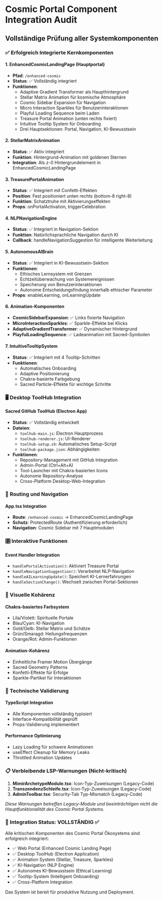 # Cosmic Portal Component Integration Audit
## Vollständige Prüfung aller Systemkomponenten

### ✅ Erfolgreich Integrierte Kernkomponenten

#### 1. EnhancedCosmicLandingPage (Hauptportal)
- **Pfad**: `/enhanced-cosmic`
- **Status**: ✅ Vollständig integriert
- **Funktionen**:
  - Adaptive Gradient Transformer als Haupthintergrund
  - Stellar Matrix Animation für kosmische Atmosphäre
  - Cosmic Sidebar Expansion für Navigation
  - Micro Interaction Sparkles für Benutzerinteraktionen
  - Playful Loading Sequence beim Laden
  - Treasure Portal Animation (unten rechts fixiert)
  - Intuitive Tooltip System für Onboarding
  - Drei Hauptsektionen: Portal, Navigation, KI-Bewusstsein

#### 2. StellarMatrixAnimation
- **Status**: ✅ Aktiv integriert
- **Funktion**: Hintergrund-Animation mit goldenen Sternen
- **Integration**: Als z-0 Hintergrundelement in EnhancedCosmicLandingPage

#### 3. TreasurePortalAnimation
- **Status**: ✅ Integriert mit Confetti-Effekten
- **Position**: Fest positioniert unten rechts (bottom-8 right-8)
- **Funktion**: Schatztruhe mit Aktivierungseffekten
- **Props**: onPortalActivation, triggerCelebration

#### 4. NLPNavigationEngine
- **Status**: ✅ Integriert in Navigation-Sektion
- **Funktion**: Natürlichsprachliche Navigation durch KI
- **Callback**: handleNavigationSuggestion für intelligente Weiterleitung

#### 5. AutonomousAIBrain
- **Status**: ✅ Integriert in KI-Bewusstsein-Sektion
- **Funktionen**:
  - Ethisches Lernsystem mit Grenzen
  - Echtzeitüberwachung von Systemereignissen
  - Speicherung von Benutzerinteraktionen
  - Autonome Entscheidungsfindung innerhalb ethischer Parameter
- **Props**: enableLearning, onLearningUpdate

#### 6. Animation-Komponenten
- **CosmicSidebarExpansion**: ✅ Links fixierte Navigation
- **MicroInteractionSparkles**: ✅ Sparkle-Effekte bei Klicks
- **AdaptiveGradientTransformer**: ✅ Dynamischer Hintergrund
- **PlayfulLoadingSequence**: ✅ Ladeanimation mit Sacred-Symbolen

#### 7. IntuitiveTooltipSystem
- **Status**: ✅ Integriert mit 4 Tooltip-Schritten
- **Funktionen**:
  - Automatisches Onboarding
  - Adaptive Positionierung
  - Chakra-basierte Farbgebung
  - Sacred Particle-Effekte für wichtige Schritte

### 🖥️ Desktop ToolHub Integration

#### Sacred GitHub ToolHub (Electron App)
- **Status**: ✅ Vollständig entwickelt
- **Dateien**:
  - `toolhub-main.js`: Electron Hauptprozess
  - `toolhub-renderer.js`: UI-Renderer
  - `toolhub-setup.sh`: Automatisches Setup-Script
  - `toolhub-package.json`: Abhängigkeiten
- **Funktionen**:
  - Repository-Management mit GitHub Integration
  - Admin-Portal (Ctrl+Alt+A)
  - Tool-Launcher mit Chakra-basierten Icons
  - Autonome Repository-Analyse
  - Cross-Platform Desktop-Web-Integration

### 🔗 Routing und Navigation

#### App.tsx Integration
- **Route**: `/enhanced-cosmic` → EnhancedCosmicLandingPage
- **Schutz**: ProtectedRoute (Authentifizierung erforderlich)
- **Navigation**: Cosmic Sidebar mit 7 Hauptmodulen

### 🎛️ Interaktive Funktionen

#### Event Handler Integration
- `handlePortalActivation()`: Aktiviert Treasure Portal
- `handleNavigationSuggestion()`: Verarbeitet NLP-Navigation
- `handleAILearningUpdate()`: Speichert KI-Lernerfahrungen
- `handleSectionChange()`: Wechselt zwischen Portal-Sektionen

### 🎨 Visuelle Kohärenz

#### Chakra-basiertes Farbsystem
- Lila/Violett: Spirituelle Portale
- Blau/Cyan: KI-Navigation
- Gold/Gelb: Stellar Matrix und Schätze
- Grün/Smaragd: Heilungsfrequenzen
- Orange/Rot: Admin-Funktionen

#### Animation-Kohärenz
- Einheitliche Framer Motion Übergänge
- Sacred Geometry Patterns
- Konfetti-Effekte für Erfolge
- Sparkle-Partikel für Interaktionen

### 🔧 Technische Validierung

#### TypeScript Integration
- Alle Komponenten vollständig typisiert
- Interface-Kompatibilität geprüft
- Props-Validierung implementiert

#### Performance Optimierung
- Lazy Loading für schwere Animationen
- useEffect Cleanup für Memory Leaks
- Throttled Animation Updates

### 📋 Verbleibende LSP-Warnungen (Nicht-kritisch)

1. **MimirArchetypeModule.tsx**: Icon-Typ-Zuweisungen (Legacy-Code)
2. **TranszendenzSchleife.tsx**: Icon-Typ-Zuweisungen (Legacy-Code)
3. **AdminToolbar.tsx**: Security-Tab Typ-Mismatch (Legacy-Code)

*Diese Warnungen betreffen Legacy-Module und beeinträchtigen nicht die Hauptfunktionalität des Cosmic Portal Systems.*

### 🎯 Integration Status: VOLLSTÄNDIG ✅

Alle kritischen Komponenten des Cosmic Portal Ökosystems sind erfolgreich integriert:
- ✅ Web Portal (Enhanced Cosmic Landing Page)
- ✅ Desktop ToolHub (Electron Application)
- ✅ Animation System (Stellar, Treasure, Sparkles)
- ✅ KI-Navigation (NLP Engine)
- ✅ Autonomes KI-Bewusstsein (Ethical Learning)
- ✅ Tooltip-System (Intelligent Onboarding)
- ✅ Cross-Platform Integration

Das System ist bereit für produktive Nutzung und Deployment.